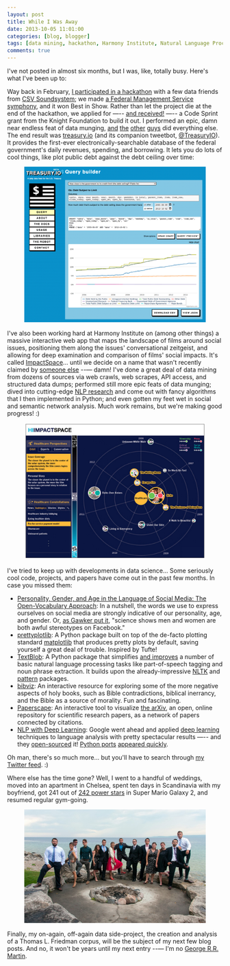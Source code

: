 ```yaml
---
layout: post
title: While I Was Away
date: 2013-10-05 11:01:00
categories: [blog, blogger]
tags: [data mining, hackathon, Harmony Institute, Natural Language Processing, network analysis, top data science links, treasury.io]
comments: true
---
```


I've not posted in almost six months, but I was, like, totally busy. Here's what I've been up to:

Way back in February, [I participated in a hackathon](http://harmony-institute.org/therippleeffect/2013/02/13/hi-data-analysts-make-music-at-bicoastal-datafest/) with a few data friends from [CSV Soundsystem](http://csvsoundsystem.com/); we made [a Federal Management Service symphony](http://fms.csvsoundsystem.com/), and it won Best in Show. Rather than let the project die at the end of the hackathon, we applied for —-- [and received!](http://dansinker.com/post/49856260511/opennews-code-sprints-do-some-spring-cleaning-on-data) —-- a Code Sprint grant from the Knight Foundation to build it out. I performed an epic, damn near endless feat of data munging, [and](https://twitter.com/Cezary) [the](https://twitter.com/mhkeller) [other](https://twitter.com/brianabelson) [guys](https://twitter.com/thomaslevine) did everything else. The end result was [treasury.io](http://treasury.io/) (and its companion tweetbot, [@TreasuryIO](https://twitter.com/TreasuryIO)). It provides the first-ever electronically-searchable database of the federal government's daily revenues, spending, and borrowing. It lets you do lots of cool things, like plot public debt against the debt ceiling over time:

<figure>
  <img class="tqw" src="/assets/images/2013-10-05-treasuryio-query-builder.png" alt="2013-10-05-treasuryio-query-builder.png">
</figure>

I've also been working hard at Harmony Institute on (among other things) a massive interactive web app that maps the landscape of films around social issues, positioning them along the issues' conversational zeitgeist, and allowing for deep examination and comparison of films' social impacts. It's called [ImpactSpace](http://harmony-institute.org/work/impactspace/)... until we decide on a name that wasn't recently claimed by [someone else](http://impactspace.org/) --— damn! I've done a great deal of data mining from dozens of sources via web crawls, web scrapes, API access, and structured data dumps; performed still more epic feats of data munging; dived into cutting-edge [NLP research](http://scholar.google.com/scholar?hl=en&q=automatic+text+summarization) and come out with fancy algorithms that I then implemented in Python; and even gotten my feet wet in social and semantic network analysis. Much work remains, but we're making good progress! :)

<figure>
  <img class="tqw" src="/assets/images/2013-10-05-impactspace-wireframe.png" alt="2013-10-05-impactspace-wireframe.png">
</figure>
<!--more-->

I've tried to keep up with developments in data science... Some seriously cool code, projects, and papers have come out in the past few months. In case you missed them:

- [Personality, Gender, and Age in the Language of Social Media: The Open-Vocabulary Approach](http://www.plosone.org/article/info%3Adoi%2F10.1371%2Fjournal.pone.0073791): In a nutshell, the words we use to express ourselves on social media are strongly indicative of our personality, age, and gender. Or, [as Gawker put it](http://gawker.com/science-shows-men-and-women-are-both-awful-stereotypes-1435455229), "science shows men and women are both awful stereotypes on Facebook."
- [prettyplotlib](http://olgabot.github.io/prettyplotlib/): A Python package built on top of the de-facto plotting standard [matplotlib](http://matplotlib.org/) that produces pretty plots by default, saving yourself a great deal of trouble. Inspired by Tufte!
- [TextBlob](https://textblob.readthedocs.org/en/latest/#): A Python package that simplifies [and improves](http://www.stevenloria.com/tutorial-state-of-the-art-part-of-speech-tagging-in-textblob/) a number of basic natural language processing tasks like part-of-speech tagging and noun phrase extraction. It builds upon the already-impressive [NLTK](http://nltk.org/) and [pattern](http://www.clips.ua.ac.be/pattern) packages.
- [bibviz](http://bibviz.com/): An interactive resource for exploring some of the more negative aspects of holy books, such as Bible contradictions, biblical inerrancy, and the Bible as a source of morality. Fun and fascinating.
- [Paperscape](http://paperscape.org/): An interactive tool to visualize [the arXiv](http://arxiv.org/), an open, online repository for scientific research papers, as a network of papers connected by citations.
- [NLP with Deep Learning](http://gigaom.com/2013/08/16/were-on-the-cusp-of-deep-learning-for-the-masses-you-can-thank-google-later): Google went ahead and applied [deep learning](http://en.wikipedia.org/wiki/Deep_learning) techniques to language analysis with pretty spectacular results —-- and they [open-sourced](https://code.google.com/p/word2vec/) it! [Python ports](http://radimrehurek.com/gensim/models/word2vec.html) [appeared quickly](http://nbviewer.ipython.org/urls/raw.github.com/dolaameng/tutorials/master/word2vec-abc/poc/pyword2vec_anatomy.ipynb).

Oh man, there's so much more... but you'll have to search through [my Twitter feed](https://twitter.com/bjdewilde). :)

Where else has the time gone? Well, I went to a handful of weddings, moved into an apartment in Chelsea, spent ten days in Scandinavia with my boyfriend, got 241 out of [242 power stars](http://youtu.be/uy2wzABWMIk) in Super Mario Galaxy 2, and resumed regular gym-going.

<figure>
  <img class="tqw" src="/assets/images/2013-10-05-burns-shulyak-wedding-group.jpg" alt="2013-10-05-burns-shulyak-wedding-group.jpg">
</figure>

Finally, my on-again, off-again data side-project, the creation and analysis of a Thomas L. Friedman corpus, will be the subject of my next few blog posts. And no, it won't be years until my next entry --— I'm no [George R.R. Martin](http://en.wikipedia.org/wiki/A_Song_of_Ice_and_Fire#Bridging_the_timeline_gap_.282000.E2.80.932011.29).
